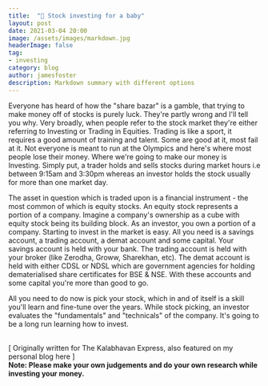 ```yaml
---
title:  "🤑 Stock investing for a baby"
layout: post
date: 2021-03-04 20:00
image: /assets/images/markdown.jpg
headerImage: false
tag:
- investing
category: blog
author: jamesfoster
description: Markdown summary with different options
---
```


Everyone has heard of how the "share bazar" is a gamble, that trying to make money off of stocks is purely luck. They're partly wrong and I'll tell you why. Very broadly, when people refer to the stock market they're either referring to Investing or Trading in Equities. Trading is like a sport, it requires a good amount of training and talent. Some are good at it, most fail at it. Not everyone is meant to run at the Olympics and here's where most people lose their money. Where we're going to make our money is Investing. Simply put, a trader holds and sells stocks during market hours i.e between 9:15am and 3:30pm whereas an investor holds the stock usually for more than one market day.

The asset in question which is traded upon is a financial instrument - the most common of which is equity stocks. An equity stock represents a portion of a company. Imagine a company's ownership as a cube with equity stock being its building block. As an investor, you own a portion of a company. Starting to invest in the market is easy. All you need is a savings account, a trading account, a demat account and some capital. Your savings account is held with your bank. The trading account is held with your broker (like Zerodha, Groww, Sharekhan, etc). The demat account is held with either CDSL or NDSL which are government agencies for holding dematerialised share certificates for BSE & NSE. With these accounts and some capital you're more than good to go.

All you need to do now is pick your stock, which in and of itself is a skill you'll learn and fine-tune over the years. While stock picking, an investor evaluates the "fundamentals" and "technicals" of the company. It's going to be a long run learning how to invest.
<br>
<br>

[ Originally written for The Kalabhavan Express, also featured on my personal blog here ] <br>
**Note: Please make your own judgements and do your own research while investing your money.**
